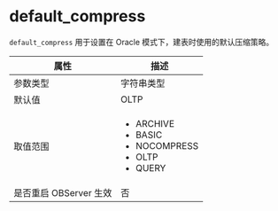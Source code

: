 default_compress
=====================================

`default_compress` 用于设置在 Oracle 模式下，建表时使用的默认压缩策略。

|      **属性**      |                                                                                                                     **描述**                                                                                                                     |
|------------------|------------------------------------------------------------------------------------------------------------------------------------------------------------------------------------------------------------------------------------------------|
| 参数类型             | 字符串类型                                                                                                                                                                                                                                          |
| 默认值              | OLTP                                                                                                                                                                                                                                        |
| 取值范围             | <ul><li>ARCHIVE</li><li>BASIC</li><li>NOCOMPRESS</li><li>OLTP</li><li>QUERY</li></ul>    |
| 是否重启 OBServer 生效 | 否                                                                                                                                                                                                                                              |
